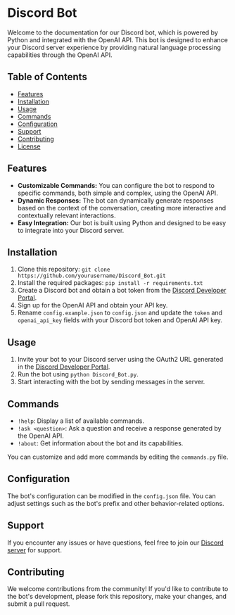 # Discord Bot 

Welcome to the documentation for our Discord bot, which is powered by Python and integrated with the OpenAI API. This bot is designed to enhance your Discord server experience by providing natural language processing capabilities through the OpenAI API.

## Table of Contents

- [Features](#features)
- [Installation](#installation)
- [Usage](#usage)
- [Commands](#commands)
- [Configuration](#configuration)
- [Support](#support)
- [Contributing](#contributing)
- [License](#license)

## Features

- **Customizable Commands:** You can configure the bot to respond to specific commands, both simple and complex, using the OpenAI API.
- **Dynamic Responses:** The bot can dynamically generate responses based on the context of the conversation, creating more interactive and contextually relevant interactions.
- **Easy Integration:** Our bot is built using Python and designed to be easy to integrate into your Discord server.

## Installation

1. Clone this repository: `git clone https://github.com/yourusername/Discord_Bot.git`
2. Install the required packages: `pip install -r requirements.txt`
3. Create a Discord bot and obtain a bot token from the [Discord Developer Portal](https://discord.com/developers/applications).
4. Sign up for the OpenAI API and obtain your API key.
5. Rename `config.example.json` to `config.json` and update the `token` and `openai_api_key` fields with your Discord bot token and OpenAI API key.

## Usage

1. Invite your bot to your Discord server using the OAuth2 URL generated in the [Discord Developer Portal](https://discord.com/developers/applications).
2. Run the bot using `python Discord_Bot.py`.
3. Start interacting with the bot by sending messages in the server.

## Commands

- `!help`: Display a list of available commands.
- `!ask <question>`: Ask a question and receive a response generated by the OpenAI API.
- `!about`: Get information about the bot and its capabilities.

You can customize and add more commands by editing the `commands.py` file.

## Configuration

The bot's configuration can be modified in the `config.json` file. You can adjust settings such as the bot's prefix and other behavior-related options.

## Support

If you encounter any issues or have questions, feel free to join our [Discord server](https://discord.gg/yourserver) for support.

## Contributing

We welcome contributions from the community! If you'd like to contribute to the bot's development, please fork this repository, make your changes, and submit a pull request.
